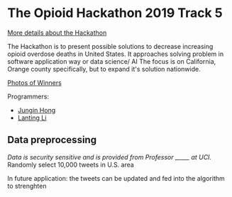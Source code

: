 # The Opioid Hackathon 2019 Track 5
[More details about the Hackathon](https://www.theopioidhackathon.com/)

The Hackathon is to present possible solutions to decrease increasing opioid overdose deaths in United States.
It approaches solving problem in software application way or data science/ AI 
The focus is on California, Orange county specifically, but to expand it's solution nationwide.

[Photos of Winners](https://twitter.com/predictech/status/1195162633319534592/photo/1)

Programmers: 
- [Jungin Hong](https://www.linkedin.com/in/junginh/) 
- [Lanting Li](https://www.linkedin.com/in/lanting-li-a15883198/)

## Data preprocessing 
*Data is security sensitive and is provided from Professor _____ at UCI.*
Randomly select 10,000 tweets in U.S. area 


In future application: the tweets can be updated and fed into the algorithm to strenghten 
